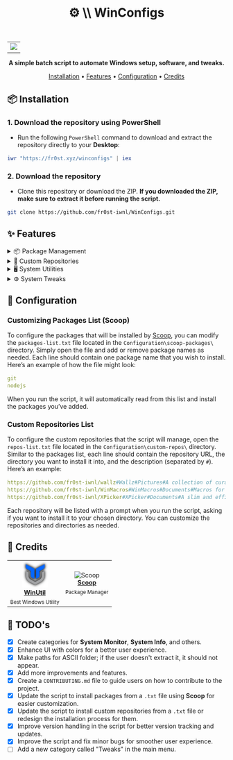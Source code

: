 <div align="center">
  <h1>⚙️ \\ WinConfigs</h1>
<br>
  <table>
    <tr>
      <td>
        <img src="https://raw.githubusercontent.com/fr0st-iwnl/WinConfigs/refs/heads/master/Assets/preview2.png"/>
      </td>
    </tr>
  </table>
  <p><strong>A simple batch script to automate Windows setup, software, and tweaks.</strong></p>
</div>

<p align="center">
  <a href="#-installation">Installation</a> •
	<a href="#-features">Features</a> •
	<a href="#-configuration">Configuration</a> •
	<a href="#-credits">Credits</a>
</p>


## 📦 Installation 

### 1. Download the repository using PowerShell
- Run the following `PowerShell` command to download and extract the repository directly to your **Desktop**:
```powershell
iwr "https://fr0st.xyz/winconfigs" | iex
```

### 2. Download the repository
- Clone this repository or download the ZIP. **If you downloaded the ZIP, make sure to extract it before running the script.**
```bash
git clone https://github.com/fr0st-iwnl/WinConfigs.git
```

## ✨ Features

<details>
<summary>📦 Package Management</summary>

- **Scoop Package Manager**
  - Install, update, and manage software using **Scoop**.
  - **Customize the packages** you want to install by editing the `.txt` file located in the `Configuration/scoop-packages/packages-list.txt`.
  <br>
  <img src="https://raw.githubusercontent.com/fr0st-iwnl/WinConfigs/refs/heads/master/Assets/packagemanager.png" width="30%">

</details>

<details>
<summary>🔧 Custom Repositories</summary>

- **Personal Repository Setup**
  - The script allows you to manage your own custom repositories.
  - Simply add repository URLs to a `.txt` file located in the `Configuration/custom-repos/repos-list.txt`, and the script will automatically download and manage them using **Git**.
  <br>
  <img src="https://raw.githubusercontent.com/fr0st-iwnl/WinConfigs/refs/heads/master/Assets/customrepos.png" width="60%">

</details>

<details>
<summary>🖥️ System Utilities</summary>

- **Ntop and Fastfetch Integration**
  - The script comes with useful system utilities like **Ntop** for network monitoring and **Fastfetch** for displaying system information.
  - These tools provide real-time network stats and quick system info at your fingertips, enhancing your system management experience.

</details>


<details>
<summary>⚙️ System Tweaks</summary>

- **Performance Tweaks**
  - Optimizes system performance by adjusting settings with **WinUtil**.
  - Includes tweaks for system responsiveness and efficiency.

</details>



## 🔧 Configuration

### Customizing Packages List (Scoop)
To configure the packages that will be installed by [Scoop](https://scoop.sh/#/apps), you can modify the `packages-list.txt` file located in the `Configuration\scoop-packages\` directory. Simply open the file and add or remove package names as needed. Each line should contain one package name that you wish to install. Here’s an example of how the file might look:

```yml
git
nodejs
```

When you run the script, it will automatically read from this list and install the packages you’ve added.

### Custom Repositories List
To configure the custom repositories that the script will manage, open the `repos-list.txt` file located in the `Configuration\custom-repos\` directory. Similar to the packages list, each line should contain the repository URL, the directory you want to install it into, and the description (separated by `#`). Here’s an example:

```yml
https://github.com/fr0st-iwnl/wallz#Wallz#Pictures#A collection of curated wallpapers.
https://github.com/fr0st-iwnl/WinMacros#WinMacros#Documents#Macros for productivity on Windows.
https://github.com/fr0st-iwnl/XPicker#XPicker#Documents#A slim and efficient color picker made in AutoHotkey.
```

Each repository will be listed with a prompt when you run the script, asking if you want to install it to your chosen directory. You can customize the repositories and directories as needed.



## 🔄 Credits

<table>
<tr>
<td align="center">
<img src="https://github.com/ChrisTitusTech/winutil/blob/main/docs/assets/favicon.png?raw=true" width="60px" alt="WinUtil"><br/>
<b><a href="https://github.com/ChrisTitusTech/winutil">WinUtil</a></b><br/>
<sub>Best Windows Utility</sub>
</td>
<td align="center">
<img src="https://avatars.githubusercontent.com/u/16618068?s=200&v=4" width="60px" alt="Scoop"><br/>
<b><a href="https://scoop.sh/">Scoop</a></b><br/>
<sub>Package Manager</sub>
</td>
</table>

## 📝 TODO's

- [x] Create categories for **System Monitor**, **System Info**, and others.
- [x] Enhance UI with colors for a better user experience.
- [x] Make paths for ASCII folder; if the user doesn't extract it, it should not appear.
- [x] Add more improvements and features.
- [x] Create a `CONTRIBUTING.md` file to guide users on how to contribute to the project.
- [x] Update the script to install packages from a `.txt` file using **Scoop** for easier customization.
- [x] Update the script to install custom repositories from a `.txt` file or redesign the installation process for them.
- [x] Improve version handling in the script for better version tracking and updates.
- [x] Improve the script and fix minor bugs for smoother user experience.
- [ ] Add a new category called "Tweaks" in the main menu.
